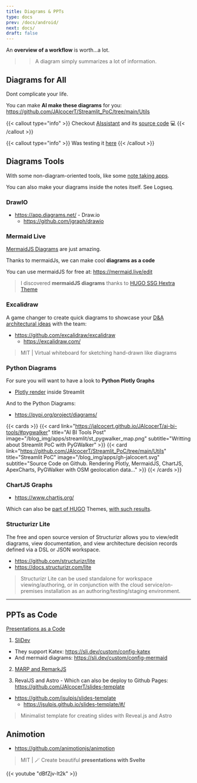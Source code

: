 ```yaml
---
title: Diagrams & PPTs
type: docs
prev: /docs/android/
next: docs/
draft: false
---
```


An **overview of a workflow** is worth...a lot.

>> A diagram simply summarizes a lot of information.

## Diagrams for All

Dont complicate your life.

You can make **AI make these diagrams** for you: https://github.com/JAlcocerT/Streamlit_PoC/tree/main/Utils

{{< callout type="info" >}}
Checkout [AIssistant](https://jalcocert.github.io/JAlcocerT/ai-useful-yet-simple/#diagrams-with-ai) and its [source code](https://github.com/JAlcocerT/Streamlit-AIssistant) 💻
{{< /callout >}}

{{< callout type="info" >}}
Was testing it [here](https://github.com/JAlcocerT/Streamlit-MultiChat/blob/main/Z_Tests/OpenAI/diagrams_openai_v2.py)
{{< /callout >}}


## Diagrams Tools

With some non-diagram-oriented tools, like some [note taking apps](https://jalcocert.github.io/JAlcocerT/knowledge-management/).

You can also make your diagrams inside the notes itself. See Logseq.

### DrawIO

* https://app.diagrams.net/ - Draw.io
    * https://github.com/jgraph/drawio

### Mermaid Live

[MermaidJS Diagrams](https://jalcocert.github.io/JAlcocerT/how-to-use-mermaid-diagrams/) are just amazing.

Thanks to mermaidJs, we can make cool **diagrams as a code**

You can use mermaidJS for free at: https://mermaid.live/edit

> I discovered **mermaidJS diagrams** thanks to [HUGO SSG Hextra Theme](https://jalcocert.github.io/JAlcocerT/create-your-website/)

### Excalidraw

A game changer to create quick diagrams to showcase your [D&A architectural ideas](https://jalcocert.github.io/JAlcocerT/data-analytics-architecture/) with the team:

* https://github.com/excalidraw/excalidraw
    * https://excalidraw.com/

> MIT | Virtual whiteboard for sketching hand-drawn like diagrams 



### Python Diagrams

For sure you will want to have a look to **Python Plotly Graphs**

* [Plotly render](https://github.com/JAlcocerT/Streamlit_PoC/blob/main/Utils/st_Plotly.py) inside Streamlit

And to the Python Diagrams:

* https://pypi.org/project/diagrams/

{{< cards >}}
  {{< card link="https://jalcocert.github.io/JAlcocerT/ai-bi-tools/#pygwalker" title="AI BI Tools Post" image="/blog_img/apps/streamlit/st_pygwalker_map.png" subtitle="Writting about Streamlit PoC with PyGWalker" >}}
  {{< card link="https://github.com/JAlcocerT/Streamlit_PoC/tree/main/Utils" title="Streamlit PoC" image="/blog_img/apps/gh-jalcocert.svg" subtitle="Source Code on Github. Rendering Plotly, MermaidJS, ChartJS, ApexCharts, PyGWalker with OSM geolocation data..." >}}
{{< /cards >}}

### ChartJS Graphs

* https://www.chartjs.org/

Which can also be [part of HUGO](https://jalcocert.github.io/JAlcocerT/using-hugo-as-website/#charts-in-hugo) Themes, [with such results](https://jalcocert.github.io/JAlcocerT/buying-car-data-analytics/#the-costs-of-a-car).

### Structurizr Lite 

The free and open source version of Structurizr allows you to view/edit diagrams, view documentation, and view architecture decision records defined via a DSL or JSON workspace.

* https://github.com/structurizr/lite
* https://docs.structurizr.com/lite

> Structurizr Lite can be used standalone for workspace viewing/authoring, or in conjunction with the cloud service/on-premises installation as an authoring/testing/staging environment.

---

## PPTs as Code

[Presentations as a Code](https://fossengineer.com/create-ppt-with-code/)

1. [SliDev](https://jalcocert.github.io/JAlcocerT/creating-presentations-with-ai/#slidev)

* They support Katex: https://sli.dev/custom/config-katex
* And mermaid diagrams: https://sli.dev/custom/config-mermaid

2. [MARP and RemarkJS](https://jalcocert.github.io/JAlcocerT/creating-presentations-with-ai/#marp)

3. RevalJS and Astro - Which can also be deploy to Github Pages: https://github.com/JAlcocerT/slides-template

* https://github.com/jsulpis/slides-template
    * https://jsulpis.github.io/slides-template/#/

> Minimalist template for creating slides with Reveal.js and Astro

## Animotion

* https://github.com/animotionjs/animotion

> MIT | 🪄 Create beautiful **presentations with Svelte** 

{{< youtube "dBfZjv-lt2k" >}}

<!-- https://www.youtube.com/watch?v=dBfZjv-lt2k&pp=ygUVam95IG9mIGNvZGUgYW5pbW90aW9u -->